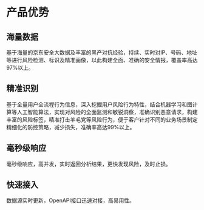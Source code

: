 # 产品优势

## 海量数据

基于海量的京东安全大数据及丰富的黑产对抗经验，持续、实时对IP、号码、地址等进行风险检测、标识及精准画像，以此构建全面、准确的安全情报，覆盖率高达97%以上。

## 精准识别

基于全量用户全流程行为信息，深入挖掘用户风险行为特性，结合机器学习和图计算等人工智能算法，实现对风险的全面监测和敏锐洞察，准确识别恶意请求，构建丰富的风险标签，精准打击羊毛党等风险行为，便于客户针对不同的业务场景制定精细化的防控策略，减少损失，准确率高达99%以上。

## 毫秒级响应

毫秒级响应，高并发，实时返回分析结果，更快发现风险，及时止损。

## 快速接入

数据源实时更新，OpenAPI接口迅速对接，高易用性。

